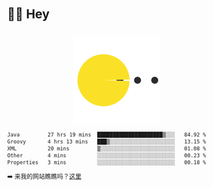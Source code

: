 
# 👋🏻 Hey
<div align="center">
	<br>
	<img src="https://raw.githubusercontent.com/Aniket965/Aniket965/master/pacman.svg?sanitize=true" width="200" height="200">
	<br>
</div>

<!--START_SECTION:waka-->
```text
Java         27 hrs 19 mins  █████████████████████▒░░░   84.92 % 
Groovy       4 hrs 13 mins   ███▒░░░░░░░░░░░░░░░░░░░░░   13.15 % 
XML          20 mins         ▒░░░░░░░░░░░░░░░░░░░░░░░░   01.08 % 
Other        4 mins          ░░░░░░░░░░░░░░░░░░░░░░░░░   00.23 % 
Properties   3 mins          ░░░░░░░░░░░░░░░░░░░░░░░░░   00.18 % 
```
<!--END_SECTION:waka-->

 ➡️  来我的网站瞧瞧吗？[这里](https://www.shaolongfei.com)

